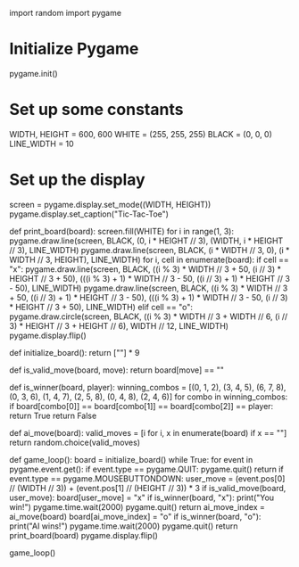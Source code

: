 import random
import pygame

# Initialize Pygame
pygame.init()

# Set up some constants
WIDTH, HEIGHT = 600, 600
WHITE = (255, 255, 255)
BLACK = (0, 0, 0)
LINE_WIDTH = 10

# Set up the display
screen = pygame.display.set_mode((WIDTH, HEIGHT))
pygame.display.set_caption("Tic-Tac-Toe")

def print_board(board):
    screen.fill(WHITE)
    for i in range(1, 3):
        pygame.draw.line(screen, BLACK, (0, i * HEIGHT // 3), (WIDTH, i * HEIGHT // 3), LINE_WIDTH)
        pygame.draw.line(screen, BLACK, (i * WIDTH // 3, 0), (i * WIDTH // 3, HEIGHT), LINE_WIDTH)
    for i, cell in enumerate(board):
        if cell == "x":
            pygame.draw.line(screen, BLACK, ((i % 3) * WIDTH // 3 + 50, (i // 3) * HEIGHT // 3 + 50), (((i % 3) + 1) * WIDTH // 3 - 50, ((i // 3) + 1) * HEIGHT // 3 - 50), LINE_WIDTH)
            pygame.draw.line(screen, BLACK, ((i % 3) * WIDTH // 3 + 50, ((i // 3) + 1) * HEIGHT // 3 - 50), (((i % 3) + 1) * WIDTH // 3 - 50, (i // 3) * HEIGHT // 3 + 50), LINE_WIDTH)
        elif cell == "o":
            pygame.draw.circle(screen, BLACK, ((i % 3) * WIDTH // 3 + WIDTH // 6, (i // 3) * HEIGHT // 3 + HEIGHT // 6), WIDTH // 12, LINE_WIDTH)
    pygame.display.flip()

def initialize_board():
    return [""] * 9

def is_valid_move(board, move):
    return board[move] == ""

def is_winner(board, player):
    winning_combos = [(0, 1, 2), (3, 4, 5), (6, 7, 8), (0, 3, 6), (1, 4, 7), (2, 5, 8), (0, 4, 8), (2, 4, 6)]
    for combo in winning_combos:
        if board[combo[0]] == board[combo[1]] == board[combo[2]] == player:
            return True
    return False

def ai_move(board):
    valid_moves = [i for i, x in enumerate(board) if x == ""]
    return random.choice(valid_moves)

def game_loop():
    board = initialize_board()
    while True:
        for event in pygame.event.get():
            if event.type == pygame.QUIT:
                pygame.quit()
                return
            if event.type == pygame.MOUSEBUTTONDOWN:
                user_move = (event.pos[0] // (WIDTH // 3)) + (event.pos[1] // (HEIGHT // 3)) * 3
                if is_valid_move(board, user_move):
                    board[user_move] = "x"
                    if is_winner(board, "x"):
                        print("You win!")
                        pygame.time.wait(2000)
                        pygame.quit()
                        return
                    ai_move_index = ai_move(board)
                    board[ai_move_index] = "o"
                    if is_winner(board, "o"):
                        print("AI wins!")
                        pygame.time.wait(2000)
                        pygame.quit()
                        return
        print_board(board)
        pygame.display.flip()

game_loop()
